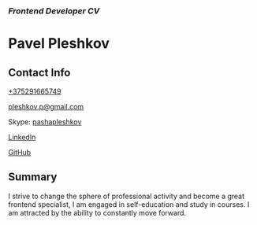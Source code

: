 ### *Frontend Developer CV*

# **Pavel Pleshkov**

## Contact Info

[+375291665749](tel:+375291665749)

[pleshkov.p@gmail.com](mailto:pleshkov.p@gmail.com)

Skype: [pashapleshkov](skype:pashapleshkov?chat)

[LinkedIn](https://www.linkedin.com/in/pavel-pleshkov/)

[GitHub](https://github.com/PavelPleshkov)


## Summary
I strive to change the sphere of professional activity and become a great frontend specialist, I am engaged in self-education and study in courses. I am attracted by the ability to constantly move forward.

